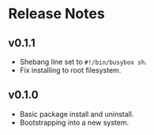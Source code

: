 # Release Notes

## v0.1.1

- Shebang line set to `#!/bin/busybox sh`.
- Fix installing to root filesystem.

## v0.1.0

- Basic package install and uninstall.
- Bootstrapping into a new system.

